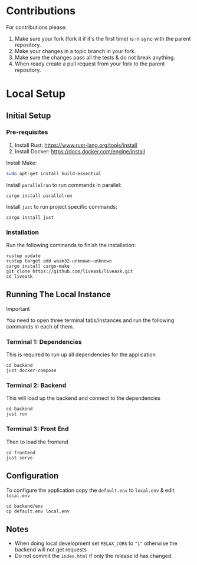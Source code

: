 # Contributions

For contributions please:
1. Make sure your fork (fork it if it's the first time) is in sync with the parent repository.
2. Make your changes in a topic branch in your fork.
2. Make sure the changes pass all the tests & do not break anything.
3. When ready create a pull request from your fork to the parent repository.

# Local Setup

## Initial Setup

### Pre-requisites

1. Install Rust: https://www.rust-lang.org/tools/install
2. Install Docker: https://docs.docker.com/engine/install

Install Make:

```bash
sudo apt-get install build-essential
```

Install `parallelrun` to run commands in parallel:

```
cargo install parallelrun
```

Install `just` to run project specific commands:

```
cargo install just
```

### Installation

Run the following commands to finish the installation:

```
rustup update
rustup target add wasm32-unknown-unknown
cargo install cargo-make
git clone https://github.com/liveask/liveask.git
cd liveask
```

## Running The Local Instance

> [!IMPORTANT]
> You need to open three terminal tabs/instances and run the following commands in each of them.

### Terminal 1: Dependencies
This is required to run up all dependencies for the application
```
cd backend
just docker-compose
```

### Terminal 2: Backend
This will load up the backend and connect to the dependencies
```
cd backend
just run
```

### Terminal 3: Front End
Then to load the frontend
```
cd frontend
just serve
```

## Configuration
To configure the application copy the `default.env` to `local.env` & edit `local.env`
```
cd backend/env
cp default.env local.env
```

## Notes
- When doing local development set `RELAX_CORS` to `"1"` otherwise the backend will not get requests
- Do not commit the `index.html` if only the release id has changed.
